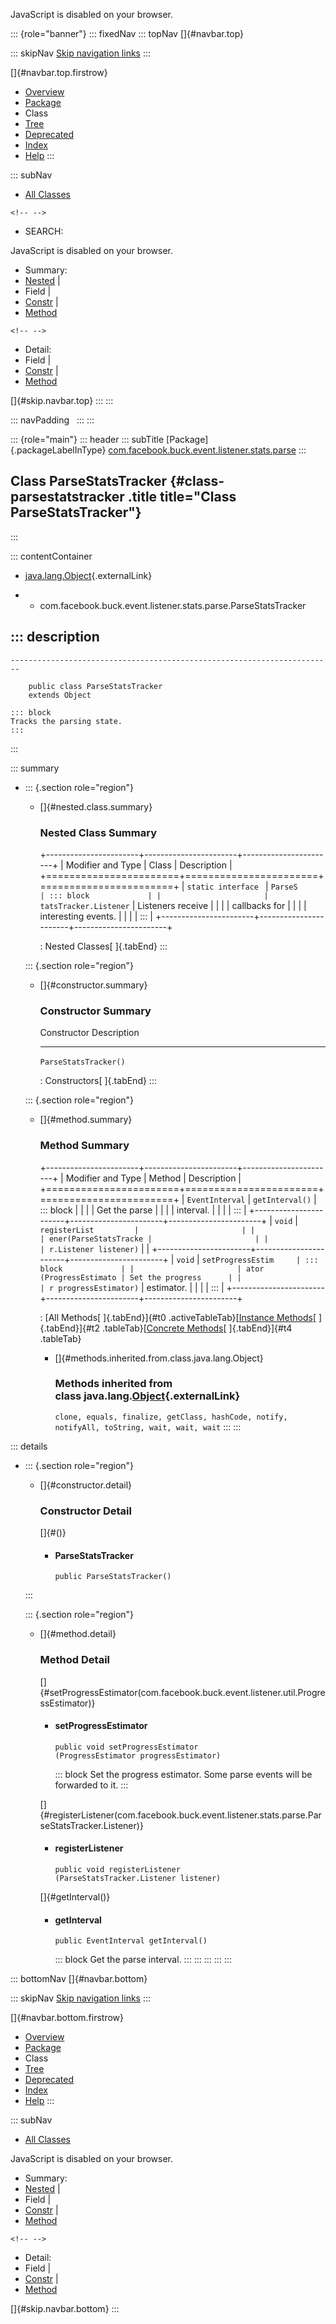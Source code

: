 <div>

JavaScript is disabled on your browser.

</div>

::: {role="banner"}
::: fixedNav
::: topNav
[]{#navbar.top}

::: skipNav
[Skip navigation links](#skip.navbar.top "Skip navigation links")
:::

[]{#navbar.top.firstrow}

-   [Overview](../../../../../../../index.html)
-   [Package](package-summary.html)
-   Class
-   [Tree](package-tree.html)
-   [Deprecated](../../../../../../../deprecated-list.html)
-   [Index](../../../../../../../index-all.html)
-   [Help](../../../../../../../help-doc.html)
:::

::: subNav
-   [All Classes](../../../../../../../allclasses.html)

```{=html}
<!-- -->
```
-   SEARCH:

<div>

<div>

JavaScript is disabled on your browser.

</div>

</div>

<div>

-   Summary: 
-   [Nested](#nested.class.summary) \| 
-   Field \| 
-   [Constr](#constructor.summary) \| 
-   [Method](#method.summary)

```{=html}
<!-- -->
```
-   Detail: 
-   Field \| 
-   [Constr](#constructor.detail) \| 
-   [Method](#method.detail)

</div>

[]{#skip.navbar.top}
:::
:::

::: navPadding
 
:::
:::

::: {role="main"}
::: header
::: subTitle
[Package]{.packageLabelInType} [com.facebook.buck.event.listener.stats.parse](package-summary.html)
:::

## Class ParseStatsTracker {#class-parsestatstracker .title title="Class ParseStatsTracker"}
:::

::: contentContainer
-   [java.lang.Object](http://docs.oracle.com/javase/7/docs/api/java/lang/Object.html?is-external=true "class or interface in java.lang"){.externalLink}

-   -   com.facebook.buck.event.listener.stats.parse.ParseStatsTracker

::: description
-   

    ------------------------------------------------------------------------

        public class ParseStatsTracker
        extends Object

    ::: block
    Tracks the parsing state.
    :::
:::

::: summary
-   ::: {.section role="region"}
    -   []{#nested.class.summary}

        ### Nested Class Summary

        +-----------------------+-----------------------+-----------------------+
        | Modifier and Type     | Class                 | Description           |
        +=======================+=======================+=======================+
        | `static interface `   | `ParseS               | ::: block             |
        |                       | tatsTracker.Listener` | Listeners receive     |
        |                       |                       | callbacks for         |
        |                       |                       | interesting events.   |
        |                       |                       | :::                   |
        +-----------------------+-----------------------+-----------------------+

        : Nested Classes[ ]{.tabEnd}
    :::

    ::: {.section role="region"}
    -   []{#constructor.summary}

        ### Constructor Summary

          Constructor             Description
          ----------------------- -------------
          `ParseStatsTracker()`    

          : Constructors[ ]{.tabEnd}
    :::

    ::: {.section role="region"}
    -   []{#method.summary}

        ### Method Summary

        +-----------------------+-----------------------+-----------------------+
        | Modifier and Type     | Method                | Description           |
        +=======================+=======================+=======================+
        | `EventInterval`       | `getInterval()`       | ::: block             |
        |                       |                       | Get the parse         |
        |                       |                       | interval.             |
        |                       |                       | :::                   |
        +-----------------------+-----------------------+-----------------------+
        | `void`                | `registerList         |                       |
        |                       | ener​(ParseStatsTracke |                       |
        |                       | r.Listener listener)` |                       |
        +-----------------------+-----------------------+-----------------------+
        | `void`                | `setProgressEstim     | ::: block             |
        |                       | ator​(ProgressEstimato | Set the progress      |
        |                       | r progressEstimator)` | estimator.            |
        |                       |                       | :::                   |
        +-----------------------+-----------------------+-----------------------+

        : [All Methods[ ]{.tabEnd}]{#t0 .activeTableTab}[[Instance
        Methods](javascript:show(2);)[ ]{.tabEnd}]{#t2
        .tableTab}[[Concrete
        Methods](javascript:show(8);)[ ]{.tabEnd}]{#t4 .tableTab}

        -   []{#methods.inherited.from.class.java.lang.Object}

            ### Methods inherited from class java.lang.[Object](http://docs.oracle.com/javase/7/docs/api/java/lang/Object.html?is-external=true "class or interface in java.lang"){.externalLink}

            `clone, equals, finalize, getClass, hashCode, notify, notifyAll, toString, wait, wait, wait`
    :::
:::

::: details
-   ::: {.section role="region"}
    -   []{#constructor.detail}

        ### Constructor Detail

        []{#<init>()}

        -   #### ParseStatsTracker

                public ParseStatsTracker()
    :::

    ::: {.section role="region"}
    -   []{#method.detail}

        ### Method Detail

        []{#setProgressEstimator(com.facebook.buck.event.listener.util.ProgressEstimator)}

        -   #### setProgressEstimator

            ``` methodSignature
            public void setProgressEstimator​(ProgressEstimator progressEstimator)
            ```

            ::: block
            Set the progress estimator. Some parse events will be
            forwarded to it.
            :::

        []{#registerListener(com.facebook.buck.event.listener.stats.parse.ParseStatsTracker.Listener)}

        -   #### registerListener

            ``` methodSignature
            public void registerListener​(ParseStatsTracker.Listener listener)
            ```

        []{#getInterval()}

        -   #### getInterval

            ``` methodSignature
            public EventInterval getInterval()
            ```

            ::: block
            Get the parse interval.
            :::
    :::
:::
:::
:::

::: bottomNav
[]{#navbar.bottom}

::: skipNav
[Skip navigation links](#skip.navbar.bottom "Skip navigation links")
:::

[]{#navbar.bottom.firstrow}

-   [Overview](../../../../../../../index.html)
-   [Package](package-summary.html)
-   Class
-   [Tree](package-tree.html)
-   [Deprecated](../../../../../../../deprecated-list.html)
-   [Index](../../../../../../../index-all.html)
-   [Help](../../../../../../../help-doc.html)
:::

::: subNav
-   [All Classes](../../../../../../../allclasses.html)

<div>

<div>

JavaScript is disabled on your browser.

</div>

</div>

<div>

-   Summary: 
-   [Nested](#nested.class.summary) \| 
-   Field \| 
-   [Constr](#constructor.summary) \| 
-   [Method](#method.summary)

```{=html}
<!-- -->
```
-   Detail: 
-   Field \| 
-   [Constr](#constructor.detail) \| 
-   [Method](#method.detail)

</div>

[]{#skip.navbar.bottom}
:::
